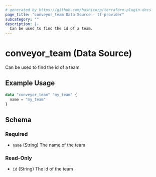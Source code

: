```yaml
---
# generated by https://github.com/hashicorp/terraform-plugin-docs
page_title: "conveyor_team Data Source - tf-provider"
subcategory: ""
description: |-
  Can be used to find the id of a team.
---
```


# conveyor_team (Data Source)

Can be used to find the id of a team.

## Example Usage

```terraform
data "conveyor_team" "my_team" {
  name = "my_team"
}
```

<!-- schema generated by tfplugindocs -->
## Schema

### Required

- `name` (String) The name of the team

### Read-Only

- `id` (String) The id of the team


